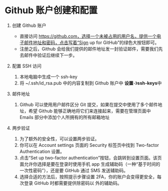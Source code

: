 # Github 账户创建和配置

1. 创建 Github 账户
   + 直接访问 https://github.com，选择一个未被占用的用户名，提供一个电子邮件地址和密码，点击写着“Sign up for GitHub”的绿色大按钮即可。
   + 注册之后，Github 会给我们提供的邮件地址发一封验证邮件，需要我们先去邮件中验证后继续下一步。

2. 配置 SSH 访问
    1. 本地电脑中生成一个 ssh-key
    2. 将 ~/.ssh/id_rsa.pub 中的内容复制到 Github 账户中 **设置**-》**ssh-keys**中

3. 邮件地址
   1. Github 可以使用用户邮件区分 Git 提交，如果在提交中使用了多个邮件地址，希望 Github 能够正确地将它们来连接起来，需要在管理页面中 Emails 部分中添加个人所拥有的所有邮箱地址

4. 两步验证
   1. 为了额外的安全性，可以设置两步验证。
   2. 你可以在 Account settings 页面的 Security 标签页中找到 Two-factor Authentication 设置。
   3. 点击“Set up two-factor authentication”按钮，会跳转到设置页面。该页面允许你选择是要在登录时使用手机 app 生成辅助码（一种“基于时间的一次性密码”），还是要 GitHub 通过 SMS 发送辅助码。
   4. 选择合适的方法后，按照提示步骤设置 2FA，你的账户会变得更安全，每次登录 GitHub 时都需要提供除密码以
外的辅助码。